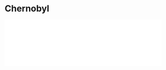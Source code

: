 # Chernobyl

<div class="showcase">
  <iframe  id="showcase" src='./main.html' width="100%" scrolling="no" frameborder="0"></iframe>
</div>
<script src="../../assets/javascripts/iframe/autoheight.js"></script>
<script src="../../assets/javascripts/iframe/click.js"></script>

